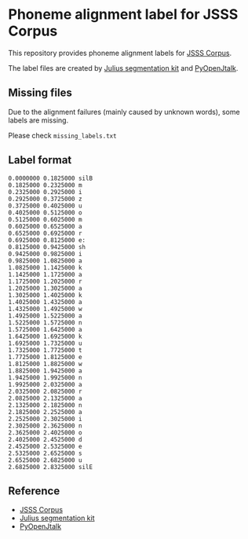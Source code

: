 # Phoneme alignment label for JSSS Corpus

This repository provides phoneme alignment labels for [JSSS Corpus](https://sites.google.com/site/shinnosuketakamichi/research-topics/jsss_corpus).

The label files are created by [Julius segmentation kit](https://github.com/julius-speech/segmentation-kit) and [PyOpenJtalk](https://github.com/r9y9/pyopenjtalk).

## Missing files

Due to the alignment failures (mainly caused by unknown words), some labels are missing.

Please check `missing_labels.txt`


## Label format

```
0.0000000 0.1825000 silB
0.1825000 0.2325000 m
0.2325000 0.2925000 i
0.2925000 0.3725000 z
0.3725000 0.4025000 u
0.4025000 0.5125000 o
0.5125000 0.6025000 m
0.6025000 0.6525000 a
0.6525000 0.6925000 r
0.6925000 0.8125000 e:
0.8125000 0.9425000 sh
0.9425000 0.9825000 i
0.9825000 1.0825000 a
1.0825000 1.1425000 k
1.1425000 1.1725000 a
1.1725000 1.2025000 r
1.2025000 1.3025000 a
1.3025000 1.4025000 k
1.4025000 1.4325000 a
1.4325000 1.4925000 w
1.4925000 1.5225000 a
1.5225000 1.5725000 n
1.5725000 1.6425000 a
1.6425000 1.6925000 k
1.6925000 1.7325000 u
1.7325000 1.7725000 t
1.7725000 1.8125000 e
1.8125000 1.8825000 w
1.8825000 1.9425000 a
1.9425000 1.9925000 n
1.9925000 2.0325000 a
2.0325000 2.0825000 r
2.0825000 2.1325000 a
2.1325000 2.1825000 n
2.1825000 2.2525000 a
2.2525000 2.3025000 i
2.3025000 2.3625000 n
2.3625000 2.4025000 o
2.4025000 2.4525000 d
2.4525000 2.5325000 e
2.5325000 2.6525000 s
2.6525000 2.6825000 u
2.6825000 2.8325000 silE
```

## Reference

- [JSSS Corpus](https://sites.google.com/site/shinnosuketakamichi/research-topics/jsss_corpus)
- [Julius segmentation kit](https://github.com/julius-speech/segmentation-kit)
- [PyOpenJtalk](https://github.com/r9y9/pyopenjtalk)
